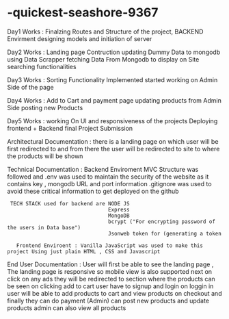# -quickest-seashore-9367


Day1 Works : Finalzing Routes and Structure of the project,
             BACKEND Envirment designing 
             models and initiation of server

Day2 Works : Landing page Contruction 
            updating Dummy Data to mongodb using Data Scrapper 
            fetching Data From Mongodb to display on Site 
            searching functionalities 

Day3 Works : Sorting Functionality Implemented 
             started working on Admin Side of the page 

Day4 Works : Add to Cart and payment page 
             updating products from Admin Side 
             posting new Products 

Day5 Works : working On UI and responsiveness of the projects 
             Deploying frontend + Backend 
             final Project Submission 


Architectural Documentation : there is a landing page on which user will be first redirected to and from there the user will be redirected to site to where the products will be shown 

Technical Documentation : Backend Enviroment MVC Structure was followed and .env was used to maintain the security of the website as it contains  key , mongodb URL and port information .gitignore was used to avoid these critical information to get deployed on the github 

     TECH STACK used for backend are NODE JS 
                                     Express
                                     MongoDB
                                     bcrypt ("For encrypting password of the users in Data base")
                                     Jsonweb token for (generating a token

       Frontend Enviroent : Vanilla JavaScript was used to make this project Using just plain HTML , CSS and Javascript

End User Documentation : User will first be able to see the landing page , The landing page is responsive so mobile view is also supported 
                         next on click on any ads they will be redirected to section where the products can be seen 
                         on clicking add to cart user have to signup and login
                         on loggin in user will be able to add products to cart
                         and view products on checkout 
                         and finally they can do payment 
                         (Admin) can post new products and update products 
                         admin can also view all products 


